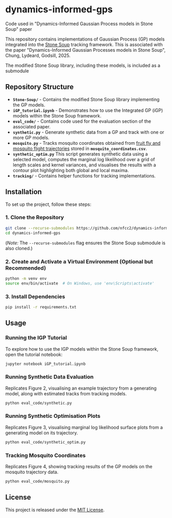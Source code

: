 # dynamics-informed-gps
Code used in "Dynamics-Informed Gaussian Process models in Stone Soup" paper

This repository contains implementations of Gaussian Process (GP) models integrated into the [Stone Soup](https://github.com/dstl/Stone-Soup) tracking framework. This is associated with the paper "Dynamics-Informed Gaussian Processes models in Stone Soup", Chung, Lydeard, Godsill, 2025.

The modified Stone Soup library, including these models, is included as a submodule

## Repository Structure

- **`Stone-Soup/`** - Contains the modified Stone Soup library implementing the GP models.
- **`iGP_tutorial.ipynb`** - Demonstrates how to use the Integrated GP (iGP) models within the Stone Soup framework.
- **`eval_code/`** - Contains code used for the evaluation section of the associated paper.
- **`synthetic.py`** - Generate synthetic data from a GP and track with one or more GP models.
- **`mosquito.py`** - Tracks mosquito coordinates obtained from [fruit fly and mosquito flight trajectories](https://datadryad.org/dataset/doi:10.5061/dryad.n0b8m) stored in **`mosquito_coordinates.csv`**.
- **`synthetic_optim.py`** This script generates synthetic data using a selected model, computes the marginal log likelihood over a grid of length scales and kernel variances, and visualises the results with a contour plot highlighting both global and local maxima.
- **`tracking/`** - Contains helper functions for tracking implementations.

## Installation

To set up the project, follow these steps:

### 1. Clone the Repository

```bash
git clone --recurse-submodules https://github.com/nfcc2/dynamics-informed-gps.git
cd dynamics-informed-gps
```

(*Note:* The `--recurse-submodules` flag ensures the Stone Soup submodule is also cloned.)

### 2. Create and Activate a Virtual Environment (Optional but Recommended)

```bash
python -m venv env
source env/bin/activate  # On Windows, use 'env\Scripts\activate'
```

### 3. Install Dependencies

```bash
pip install -r requirements.txt
```

## Usage

### Running the IGP Tutorial

To explore how to use the IGP models within the Stone Soup framework, open the tutorial notebook:

```bash
jupyter notebook iGP_tutorial.ipynb
```

### Running Synthetic Data Evaluation
Replicates Figure 2, visualising an example trajectory from a generating model, along with estimated tracks from tracking models.
```bash
python eval_code/synthetic.py
```

### Running Synthetic Optimisation Plots
Replicates Figure 3, visualising marginal log likelihood surface plots from a generating model on its trajectory.
```bash
python eval_code/synthetic_optim.py
```

### Tracking Mosquito Coordinates
Replicates Figure 4, showing tracking results of the GP models on the mosquito trajectory data.

```bash
python eval_code/mosquito.py
```

## License

This project is released under the [MIT License](LICENSE).

